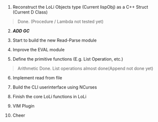 1. Reconstruct the LoLi Objects type (Current lispObj) as a C++ Struct (Current D Class)
>Done. (Procedure / Lambda not tested yet)

2. ***ADD GC***

3. Start to build the new Read-Parse module

4. Improve the EVAL module

5. Define the primitive functions (E.g. List Operation, etc.)
>Arithmetic Done. List operations almost done(Append not done yet)

6. Implement read from file

7. Build the CLI userinterface using NCurses

8. Finish the core LoLi functions in LoLi

9. VIM Plugin

10. Cheer
